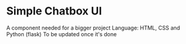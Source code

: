# Simple Chatbox UI
A component needed for a bigger project
Language: HTML, CSS and Python (flask)
To be updated once it's done
